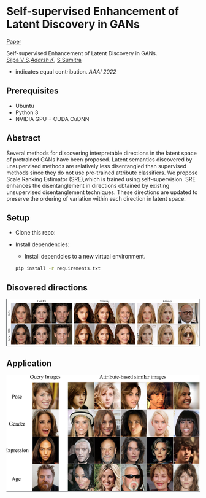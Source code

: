 # Self-supervised Enhancement of Latent Discovery in GANs
[Paper](link)

Self-supervised Enhancement of Latent Discovery in GANs. \
[Silpa V S](silpavs.43@gmail.com)*,[Adarsh K](kadarsh22@gmail.com)*, [S Sumitra](https://www.iist.ac.in/mathematics/sumitra)
* indicates equal contribution.
*AAAI 2022*

## Prerequisites
- Ubuntu
- Python 3
- NVIDIA GPU + CUDA CuDNN

## Abstract
Several methods for discovering interpretable directions in the latent space of pretrained GANs have been proposed. Latent semantics discovered by unsupervised methods are relatively less disentangled than supervised methods since they do not
use pre-trained attribute classifiers. We propose Scale Ranking Estimator (SRE),which is trained using self-supervision. SRE enhances the disentanglement in directions obtained by existing unsupervised disentanglement techniques. These directions are updated to preserve the ordering of variation within each direction in latent space.


<a name="setup"/>
<a name="application"/>

## Setup

- Clone this repo:


- Install dependencies:
	- Install dependcies to a new virtual environment.
	```bash
	pip install -r requirements.txt
	```
 
## Disovered directions
<img src='result.png' width=800>

## Application
<img src='application.png' width=800>

